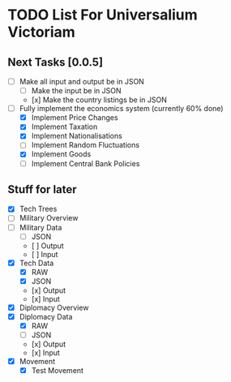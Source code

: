 TODO List For Universalium Victoriam 
======================================
## Next Tasks [0.0.5]
- [ ] Make all input and output be in JSON
  -  [ ] Make the input be in JSON
  -    [x] Make the country listings be in JSON
- [ ] Fully implement the economics system (currently 60% done)
  -  [x] Implement Price Changes
  -  [x] Implement Taxation
  -  [x] Implement Nationalisations
  -  [ ] Implement Random Fluctuations
  -  [x] Implement Goods
  -  [ ] Implement Central Bank Policies

## Stuff for later
- [x] Tech Trees
- [ ] Military Overview
- [ ] Military Data
  -  [ ] JSON
  -    [ ] Output
  -    [ ] Input
- [x] Tech Data
  -  [x] RAW
  -  [x] JSON
  -    [x] Output
  -    [x] Input
- [x] Diplomacy Overview
- [x] Diplomacy Data
  -  [x] RAW
  -  [ ] JSON
  -    [x] Output
  -    [x] Input
- [x] Movement
   - [x] Test Movement
